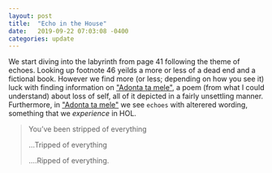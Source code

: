 ```yaml
---
layout: post
title:  "Echo in the House"
date:   2019-09-22 07:03:08 -0400
categories: update
---
```


We start diving into the labyrinth from page 41 following the theme of echoes. Looking up footnote 46 yeilds a more or less of a dead end and a fictional book. However we find more (or less; depending on how you see it) luck with finding information on ["Adonta ta mele"][Adonta ta mele], a poem (from what I could understand) about loss of self, all of it depicted in a fairly unsettling manner. Furthermore, in ["Adonta ta mele"][Adonta ta mele] we see `echoes` with alterered wording, something that we *experience* in HOL.


>You’ve been stripped of everything
>
>
>…Tripped of everything
>
>
>….Ripped of everything.


[Adonta ta mele]: https://allpoetry.com/poem/5982685--Adonta-Ta-Mele--by-ashtraytongue
